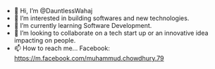 - 👋 Hi, I’m @DauntlessWahaj
- 👀 I’m interested in building softwares and new technologies.  
- 🌱 I’m currently learning Software Development.  
- 💞️ I’m looking to collaborate on a tech start up or an innovative idea impacting on people.  
- 📫 How to reach me... Facebook: https://m.facebook.com/muhammud.chowdhury.79

<!---
DauntlessWahaj/DauntlessWahaj is a ✨ special ✨ repository because its `README.md` (this file) appears on your GitHub profile.
You can click the Preview link to take a look at your changes.
--->
